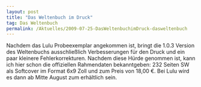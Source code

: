 ```yaml
---
layout: post
title: "Das Weltenbuch im Druck"
tag: Das Weltenbuch
permalink: /Aktuelles/2009-07-25-DasWeltenbuchimDruck-dasweltenbuch
---
```



Nachdem das Lulu Probeexemplar angekommen ist, bringt die 1.0.3 Version des Weltenbuchs ausschließlich Verbesserungen für den Druck und ein paar kleinere Fehlerkorrekturen. Nachdem diese Hürde genommen ist, kann ich hier schon die offiziellen Rahmendaten bekanntgeben: 232 Seiten SW als Softcover im Format 6x9 Zoll und zum Preis von 18,00 &euro;. Bei Lulu wird es dann ab Mitte August zum erhältlich sein.


